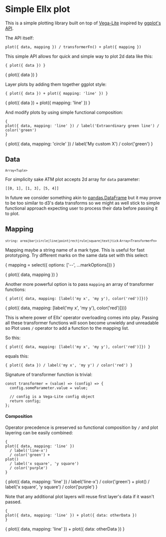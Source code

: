 # Simple Ellx plot

This is a simple plotting library built on top of [Vega-Lite](https://vega.github.io/vega-lite/) inspired by [ggplot's API](https://ggplot2.tidyverse.org/reference/ggplot.html).

The API itself:
```
plot({ data, mapping }) / transformerFn() + plot({ mapping })
```

This simple API allows for quick and simple way to plot 2d data like this:

```
{ plot({ data }) }
```

{ plot({ data }) }

Layer plots by adding them together ggplot style:

```
{ plot({ data }) + plot({ mapping: 'line' }) }
```

{ plot({ data }) + plot({ mapping: 'line' }) }

And modify plots by using simple functional composition:

```
{
plot({ data, mapping: 'line' }) / label('Extraordinary green line') / color('green') 
}
```

{
plot({ data, mapping: 'circle' }) / label('My custom X') / color('green') 
}

## Data

<small>

`Array<Tuple>`
  
</small>

For simplicity sake ATM plot accepts 2d array for `data` parameter:


```
[[0, 1], [1, 3], [5, 4]]
```

In future we consider something akin to [pandas.DataFrame](https://pandas.pydata.org/pandas-docs/stable/reference/api/pandas.DataFrame.html) but it may prove to be too similar to d3's data transforms so we might as well stick to simple functional approach expecting user to process their data before passing it to plot.

## Mapping

<small>

`string: area|bar|circle|line|point|rect|rule|square|text|tick`
`Array<TransformerFn>`

</small>

Mapping maybe a string name of a mark type. This is useful for fast prototyping. Try different marks on the same data set with this select:
  
{ mapping = select({ options: ['--', ...markOptions]}) }

{ plot({ data, mapping }) }

Another more powerful option is to pass `mapping` an array of transformer functions:
  
```
{ plot({ data, mapping: [label('my x', 'my y'), color('red')]})}
```
  
{ plot({ data, mapping: [label('my x', 'my y'), color('red')]})}

This is where power of Ellx' operator overloading comes into play. Passing all these transformer functions will soon become unwieldy and unreadable so Plot uses `/` operator to add a function to the mapping list.

So this:
```
{ plot({ data, mapping: [label('my x', 'my y'), color('red')]}) }
```

equals this:
```
{ plot({ data }) / label('my x', 'my y') / color('red') }
```
  
Signature of transformer function is trivial:
  
```
const transformer = (value) => (config) => { 
  config.someParameter.value = value;
  
  // config is a Vega-Lite config object
  return config;
};
```

#### Composition
  
Operator precedence is preserved so functional composition by `/` and plot layering can be easily combined:

```
{
plot({ data, mapping: 'line' })
  / label('line-x')
  / color('green') +
plot()
  / label('x square', 'y square') 
  / color('purple')
}
```
  
{
plot({ data, mapping: 'line' })
  / label('line-x')
  / color('green') +
plot()
  / label('x square', 'y square') 
  / color('purple')
}
  
Note that any additional plot layers will reuse first layer's data if it wasn't passed.

```
{
plot({ data, mapping: 'line' }) + plot({ data: otherData })
}
```

{
plot({ data, mapping: 'line' }) + plot({ data: otherData })
}
